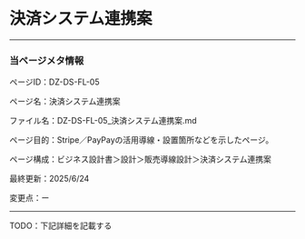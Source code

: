 # 決済システム連携案

---

### 当ページメタ情報

ページID：DZ-DS-FL-05

ページ名：決済システム連携案

ファイル名：DZ-DS-FL-05_決済システム連携案.md

ページ目的：Stripe／PayPayの活用導線・設置箇所などを示したページ。

ページ構成：ビジネス設計書＞設計＞販売導線設計＞決済システム連携案

最終更新：2025/6/24

変更点：ー

---

TODO：下記詳細を記載する
